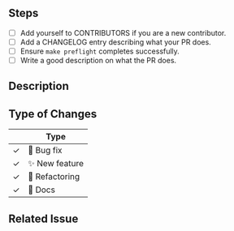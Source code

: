 <!--

Thank you for submitting a PR to Ballistica!

To ease the process of reviewing your PR, do make sure to complete the following boxes.

You can also read more about contributing to pylint in this document:
https://github.com/efroemling/ballistica/wiki/Contributing
-->

## Steps

- [ ] Add yourself to CONTRIBUTORS if you are a new contributor.
- [ ] Add a CHANGELOG entry describing what your PR does.
- [ ] Ensure `make preflight` completes successfully.
- [ ] Write a good description on what the PR does.

## Description


## Type of Changes
<!-- Leave the corresponding lines for the applicable type of change: -->
|     | Type                   |
|-----|------------------------|
| ✓   | :bug: Bug fix          |
| ✓   | :sparkles: New feature |
| ✓   | :hammer: Refactoring   |
| ✓   | :scroll: Docs          |

## Related Issue

<!--
If this PR fixes a particular issue, use the following to automatically close that issue
once this PR gets merged:

Closes #XXX
-->
